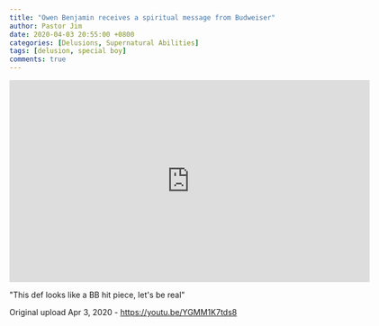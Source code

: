 ```yaml
---
title: "Owen Benjamin receives a spiritual message from Budweiser"
author: Pastor Jim
date: 2020-04-03 20:55:00 +0800
categories: [Delusions, Supernatural Abilities]
tags: [delusion, special boy]
comments: true
---
```


<iframe width="640" height="360" scrolling="no" frameborder="0" style="border: none;" src="https://www.bitchute.com/embed/kVPX8klYvTHo/"></iframe>

"This def looks like a BB hit piece, let's be real"



Original upload Apr 3, 2020 - https://youtu.be/YGMM1K7tds8
